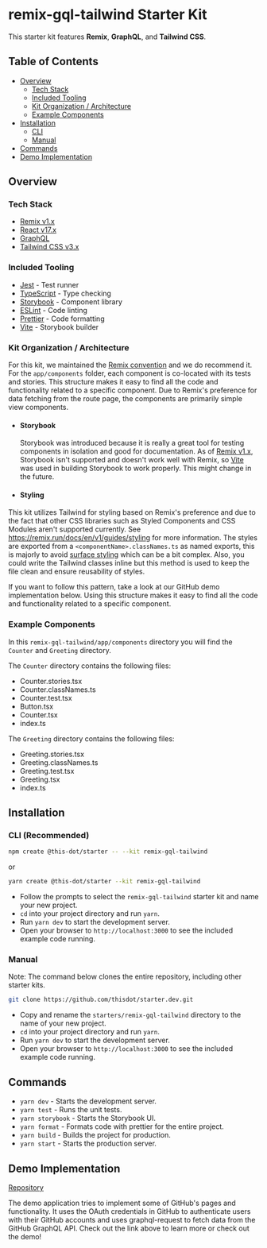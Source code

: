 # remix-gql-tailwind Starter Kit

This starter kit features **Remix**, **GraphQL**, and **Tailwind CSS**.

## Table of Contents

- [Overview](#overview)
  - [Tech Stack](#tech-stack)
  - [Included Tooling](#included-tooling)
  - [Kit Organization / Architecture](#kit-organization-architecture)
  - [Example Components](#example-components)
- [Installation](#installation)
  - [CLI](#cli)
  - [Manual](#manual)
- [Commands](#commands)
- [Demo Implementation](#demo-implementation)

## Overview

### Tech Stack

- [Remix v1.x](https://remix.run/)
- [React v17.x](https://reactjs.org)
- [GraphQL](https://graphql.org/)
- [Tailwind CSS v3.x](https://tailwindcss.com/)

### Included Tooling

- [Jest](https://jestjs.io/) - Test runner
- [TypeScript](https://www.typescriptlang.org/) - Type checking
- [Storybook](https://storybook.js.org/) - Component library
- [ESLint](https://eslint.org/) - Code linting
- [Prettier](https://prettier.io/) - Code formatting
- [Vite](https://vitejs.dev/) - Storybook builder

### Kit Organization / Architecture

For this kit, we maintained the [Remix convention](https://remix.run/docs/en/v1/api/conventions) and we do recommend it. For the `app/components` folder, each component is co-located with its tests and stories. This structure makes it easy to find all the code and functionality related to a specific component. Due to Remix's preference for data fetching from the route page, the components are primarily simple view components.

- #### Storybook

  Storybook was introduced because it is really a great tool for testing components in isolation and good for documentation.
  As of [Remix v1.x](https://remix.run/), Storybook isn't supported and doesn't work well with Remix, so [Vite](https://vitejs.dev/) was used in building Storybook to work properly. This might change in the future.

- #### Styling

This kit utilizes Tailwind for styling based on Remix's preference and due to the fact that other CSS libraries such as Styled Components and CSS Modules aren't supported currently. See https://remix.run/docs/en/v1/guides/styling for more information.
The styles are exported from a `<componentName>.classNames.ts` as named exports, this is majorly to avoid [surface styling](https://remix.run/docs/en/v1/guides/styling#surfacing-styles) which can be a bit complex. Also, you could write the Tailwind classes inline but this method is used to keep the file clean and ensure reusability of styles.

If you want to follow this pattern, take a look at our GitHub demo implementation below. Using this structure makes it easy to find all the code and functionality related to a specific component.

### Example Components

In this `remix-gql-tailwind/app/components` directory you will find the `Counter` and `Greeting` directory.

The `Counter` directory contains the following files:

- Counter.stories.tsx
- Counter.classNames.ts
- Counter.test.tsx
- Button.tsx
- Counter.tsx
- index.ts

The `Greeting` directory contains the following files:

- Greeting.stories.tsx
- Greeting.classNames.ts
- Greeting.test.tsx
- Greeting.tsx
- index.ts

## Installation

### CLI (Recommended)

```bash
npm create @this-dot/starter -- --kit remix-gql-tailwind
```

or

```bash
yarn create @this-dot/starter --kit remix-gql-tailwind
```

- Follow the prompts to select the `remix-gql-tailwind` starter kit and name your new project.
- `cd` into your project directory and run `yarn`.
- Run `yarn dev` to start the development server.
- Open your browser to `http://localhost:3000` to see the included example code running.

### Manual

Note: The command below clones the entire repository, including other starter kits.

```bash
git clone https://github.com/thisdot/starter.dev.git
```

- Copy and rename the `starters/remix-gql-tailwind` directory to the name of your new project.
- `cd` into your project directory and run `yarn`.
- Run `yarn dev` to start the development server.
- Open your browser to `http://localhost:3000` to see the included example code running.

## Commands

- `yarn dev` - Starts the development server.
- `yarn test` - Runs the unit tests.
- `yarn storybook` - Starts the Storybook UI.
- `yarn format` - Formats code with prettier for the entire project.
- `yarn build` - Builds the project for production.
- `yarn start` - Starts the production server.

## Demo Implementation

[Repository](https://github.com/thisdot/starter.dev-github-showcases/tree/main/remix-gql-tailwind)

The demo application tries to implement some of GitHub's pages and functionality. It uses the OAuth credentials in GitHub to authenticate users with their GitHub accounts and uses graphql-request to fetch data from the GitHub GraphQL API. Check out the link above to learn more or check out the demo!

